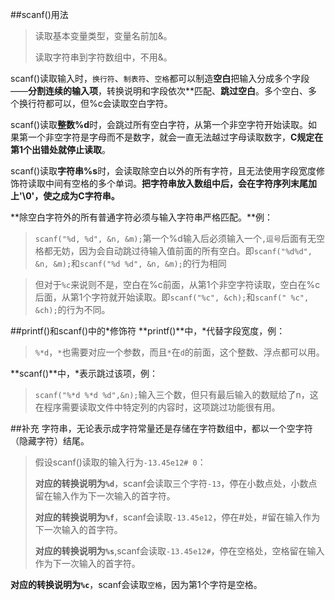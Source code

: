 ##scanf()用法
> 读取基本变量类型，变量名前加&。
> 
> 读取字符串到字符数组中，不用&。

scanf()读取输入时，`换行符`、`制表符`、`空格`都可以制造**空白**把输入分成多个字段——**分割连续的输入项**，转换说明和字段依次**匹配、**跳过空白**。多个空白、多个换行符都可以，但%c会读取空白字符。

scanf()读取**整数%d**时，会跳过所有空白字符，从第一个非空字符开始读取。如果第一个非空字符是字母而不是数字，就会一直无法越过字母读取数字，**C规定在第1个出错处就停止读取**。

scanf()读取**字符串%s**时，会读取除空白以外的所有字符，且无法使用字段宽度修饰符读取中间有空格的多个单词。**把字符串放入数组中后，会在字符序列末尾加上'\0'，使之成为C字符串。**

**除空白字符外的所有普通字符必须与输入字符串严格匹配。**例：
>`scanf("%d, %d", &n, &m);`第一个%d输入后必须输入一个`,逗号`后面有无空格都无妨，因为会自动跳过待输入值前面的所有空白。即`scanf("%d%d", &n, &m);`和`scanf("%d %d", &n, &m);`的行为相同

>但对于`%c`来说则不是，空白在%c前面，从第1个非空字符读取，空白在%c后面，从第1个字符就开始读取。即`scanf("%c", &ch);`和`scanf(" %c", &ch);`的行为不同。

##printf()和scanf()中的*修饰符
**printf()**中，*代替字段宽度，例：
>`%*d`，`*`也需要对应一个参数，而且`*`在`d`的前面，这个整数、浮点都可以用。

**scanf()**中，*表示跳过该项，例：
>`scanf("%*d %*d %d",&n);`输入三个数，但只有最后输入的数赋给了n，这在程序需要读取文件中特定列的内容时，这项跳过功能很有用。

##补充
字符串，无论表示成字符常量还是存储在字符数组中，都以一个空字符（隐藏字符）结尾。
>假设scanf()读取的输入行为`-13.45e12# 0`：
>
>**对应的转换说明为`%d`**，scanf会读取三个字符`-13`，停在小数点处，小数点留在输入作为下一次输入的首字符。
>
>**对应的转换说明为`%f`**，scanf会读取`-13.45e12`，停在#处，#留在输入作为下一次输入的首字符。
>
>**对应的转换说明为`%s`**,scanf会读取`-13.45e12#`，停在空格处，空格留在输入作为下一次输入的首字符。
>
**对应的转换说明为`%c`**，scanf会读取`空格`，因为第1个字符是空格。